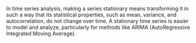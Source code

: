 In time series analysis, making a series stationary means transforming it in such a way that its statistical properties, such as mean, variance, and autocorrelation, do not change over time. A stationary time series is easier to model and analyze, particularly for methods like ARIMA (AutoRegressive Integrated Moving Average).
